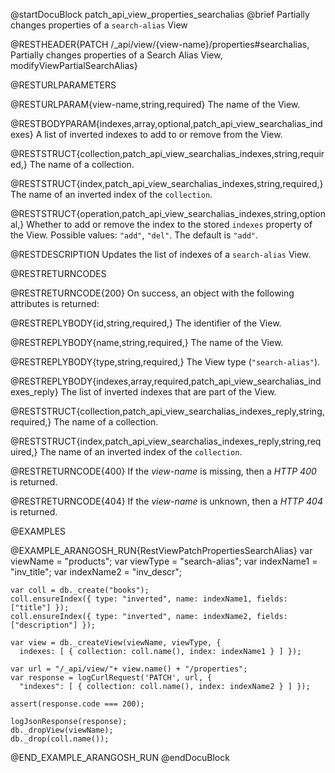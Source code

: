 @startDocuBlock patch_api_view_properties_searchalias
@brief Partially changes properties of a `search-alias` View

@RESTHEADER{PATCH /_api/view/{view-name}/properties#searchalias, Partially changes properties of a Search Alias View, modifyViewPartialSearchAlias}

@RESTURLPARAMETERS

@RESTURLPARAM{view-name,string,required}
The name of the View.

@RESTBODYPARAM{indexes,array,optional,patch_api_view_searchalias_indexes}
A list of inverted indexes to add to or remove from the View.

@RESTSTRUCT{collection,patch_api_view_searchalias_indexes,string,required,}
The name of a collection.

@RESTSTRUCT{index,patch_api_view_searchalias_indexes,string,required,}
The name of an inverted index of the `collection`.

@RESTSTRUCT{operation,patch_api_view_searchalias_indexes,string,optional,}
Whether to add or remove the index to the stored `indexes` property of the View.
Possible values: `"add"`, `"del"`. The default is `"add"`.

@RESTDESCRIPTION
Updates the list of indexes of a `search-alias` View.

@RESTRETURNCODES

@RESTRETURNCODE{200}
On success, an object with the following attributes is returned:

@RESTREPLYBODY{id,string,required,}
The identifier of the View.

@RESTREPLYBODY{name,string,required,}
The name of the View.

@RESTREPLYBODY{type,string,required,}
The View type (`"search-alias"`).

@RESTREPLYBODY{indexes,array,required,patch_api_view_searchalias_indexes_reply}
The list of inverted indexes that are part of the View.

@RESTSTRUCT{collection,patch_api_view_searchalias_indexes_reply,string,required,}
The name of a collection.

@RESTSTRUCT{index,patch_api_view_searchalias_indexes_reply,string,required,}
The name of an inverted index of the `collection`.

@RESTRETURNCODE{400}
If the *view-name* is missing, then a *HTTP 400* is returned.

@RESTRETURNCODE{404}
If the *view-name* is unknown, then a *HTTP 404* is returned.

@EXAMPLES

@EXAMPLE_ARANGOSH_RUN{RestViewPatchPropertiesSearchAlias}
    var viewName = "products";
    var viewType = "search-alias";
    var indexName1 = "inv_title";
    var indexName2 = "inv_descr";

    var coll = db._create("books");
    coll.ensureIndex({ type: "inverted", name: indexName1, fields: ["title"] });
    coll.ensureIndex({ type: "inverted", name: indexName2, fields: ["description"] });

    var view = db._createView(viewName, viewType, {
      indexes: [ { collection: coll.name(), index: indexName1 } ] });

    var url = "/_api/view/"+ view.name() + "/properties";
    var response = logCurlRequest('PATCH', url, {
      "indexes": [ { collection: coll.name(), index: indexName2 } ] });

    assert(response.code === 200);

    logJsonResponse(response);
    db._dropView(viewName);
    db._drop(coll.name());
@END_EXAMPLE_ARANGOSH_RUN
@endDocuBlock
